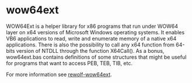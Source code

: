 # wow64ext

WOW64Ext is a helper library for x86 programs that run under WOW64 layer on x64 versions of Microsoft Windows operating systems.
It enables VB6 applications to read, write and enumerate memory of a native x64 applications.
There is also the possibility to call any x64 function from 64-bits version of NTDLL through the function X64Call().
As a bonus, wow64ext.bas contains definitions of some structures that might be useful for programs that want to access PEB, TEB, TIB, etc.

For more information see [rewolf-wow64ext](https://github.com/rwfpl/rewolf-wow64ext).